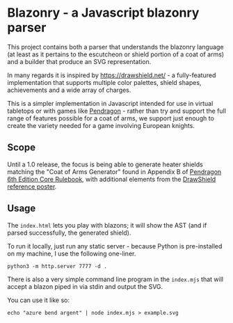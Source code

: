 # Blazonry - a Javascript blazonry parser

This project contains both a parser that understands the blazonry language (at least as it pertains to the escutcheon or shield portion of a coat of arms) and a builder that produce an SVG representation.

In many regards it is inspired by https://drawshield.net/ - a fully-featured implementation that supports multiple color palettes, shield shapes, achievements and a wide array of charges.

This is a simpler implementation in Javascript intended for use in virtual tabletops or with games like [Pendragon](https://www.chaosium.com/pendragon/) - rather than try and support the full range of features possible for a coat of arms, we support just enough to create the variety needed for a game involving European knights.

## Scope

Until a 1.0 release, the focus is being able to generate heater shields matching the "Coat of Arms Generator" found in Appendix B of [Pendragon 6th Edition Core Rulebook](https://www.chaosium.com/pendragon-core-rulebook-pdf/), with additional elements from the [DrawShield reference poster](https://drawshield.net/resources/poster.html).

## Usage

The `index.html` lets you play with blazons; it will show the AST (and if parsed successfully, the generated shield).

To run it locally, just run any static server - because Python is pre-installed on my machine, I use the following one-liner.

```
python3 -m http.server 7777 -d .
```

There is also a very simple command line program in the `index.mjs` that will accept a blazon piped in via stdin and output the SVG.

You can use it like so:

```
echo "azure bend argent" | node index.mjs > example.svg
```